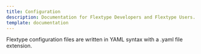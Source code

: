 ```yaml
---
title: Configuration
description: Documentation for Flextype Developers and Flextype Users.
template: documentation
---
```


Flextype configuration files are written in YAML syntax with a .yaml file extension.
